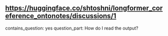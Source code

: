 ## https://huggingface.co/shtoshni/longformer_coreference_ontonotes/discussions/1

contains_question: yes
question_part: How do I read the output?